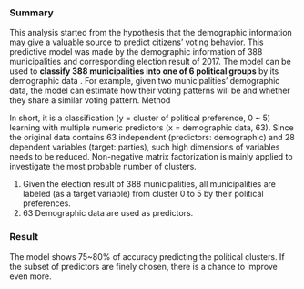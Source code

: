 ### Summary
This analysis started from the hypothesis that the demographic information may give a valuable
source to predict citizens’ voting behavior. This predictive model was made by the demographic
information of 388 municipalities and corresponding election result of 2017. The model can be used to
**classify 388 municipalities into one of 6 political groups** by its demographic data . For
example, given two municipalities’ demographic data, the model can estimate how their voting
patterns will be and whether they share a similar voting pattern.
Method

In short, it is a classification (y = cluster of political preference, 0 ~ 5) learning with multiple
numeric predictors (x = demographic data, 63). Since the original data contains 63 independent
(predictors: demographic) and 28 dependent variables (target: parties), such high dimensions of
variables needs to be reduced. Non-negative matrix factorization is mainly applied to investigate
the most probable number of clusters.

1. Given the election result of 388 municipalities, all municipalities are labeled (as a target
variable) from cluster 0 to 5 by their political preferences.
2. 63 Demographic data are used as predictors.

### Result
The model shows 75~80% of accuracy predicting the political clusters. If the subset of
predictors are finely chosen, there is a chance to improve even more.

